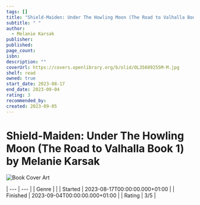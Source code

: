 ```yaml
---
tags: []
title: "Shield-Maiden: Under The Howling Moon (The Road to Valhalla Book 1)"
subtitle: " "
author:
  - Melanie Karsak
publisher: 
published: 
page_count: 
isbn: 
description: ""
coverUrl: https://covers.openlibrary.org/b/olid/OL35689255M-M.jpg
shelf: read
owned: true
start_date: 2023-08-17
end_date: 2023-09-04
rating: 3
recommended_by: 
created: 2023-09-05
---
```


# Shield-Maiden: Under The Howling Moon (The Road to Valhalla Book 1) by Melanie Karsak

![Book Cover Art](https://covers.openlibrary.org/b/olid/OL35689255M-M.jpg)


| --- | --- |
| Genre |  |
| Started | 2023-08-17T00:00:00.000+01:00 |
| Finished | 2023-09-04T00:00:00.000+01:00 |
| Rating | 3/5 |

